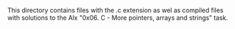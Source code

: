 This directory contains files with the .c extension as wel as compiled files with solutions to the Alx "0x06. C - More pointers, arrays and strings" task.
